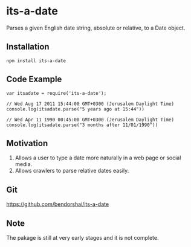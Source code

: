 # its-a-date

Parses a given English date string, absolute or relative, to a Date object. 

## Installation

`npm install its-a-date`

## Code Example

```
var itsadate = require('its-a-date');

// Wed Aug 17 2011 15:44:00 GMT+0300 (Jerusalem Daylight Time)
console.log(itsadate.parse("5 years ago at 15:44"))

// Wed Apr 11 1990 00:45:00 GMT+0300 (Jerusalem Daylight Time)
console.log(itsadate.parse("3 months after 11/01/1990"))
```

## Motivation

1. Allows a user to type a date more naturally in a web page or social media.
2. Allows crawlers to parse relative dates easily.

## Git

https://github.com/bendorshai/its-a-date

## Note

The pakage is still at very early stages and it is not complete.

